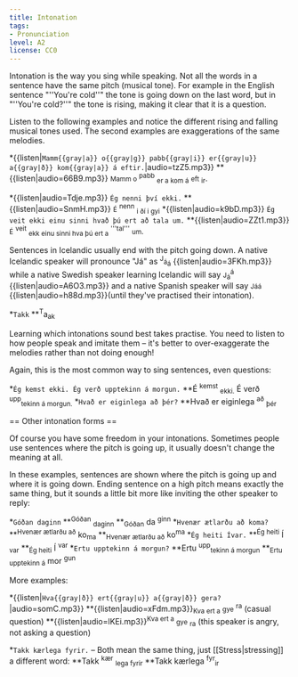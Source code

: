 ```yaml
---
title: Intonation
tags:
- Pronunciation
level: A2
license: CC0
---
```


Intonation is the way you sing while speaking. Not all the words in a sentence have the same pitch (musical tone). For example in the English sentence "''You're cold''" the tone is going down on the last word, but in "''You're cold?''" the tone is rising, making it clear that it is a question.

Listen to the following examples and notice the different rising and falling musical tones used. The second examples are exaggerations of the same melodies.

*{{listen|`Mamm{{gray|a}} o{{gray|g}} pabb{{gray|i}} er{{gray|u}} a{{gray|ð}} kom{{gray|a}} á eftir.`|audio=tzZ5.mp3}}
**{{listen|audio=66B9.mp3}} <small>Mamm o</small> <sup>pabb</sup> <sub>er a kom á</sub> <small>eft</small> <sub>ir</sub>.

*{{listen|audio=Tdje.mp3}} `Ég nenni því ekki.`
**{{listen|audio=SnmH.mp3}} <small>É</small> <sup>nenn</sup> <sub>i ðí i gyi</sub>
*{{listen|audio=k9bD.mp3}} `Ég veit ekki einu sinni hvað þú ert að tala um.`
**{{listen|audio=ZZt1.mp3}} <small>É</small> <sup>veit</sup> <sub>ekk einu sinni hva þú ert a</sub> <sup>'''tal'''</sup> <small>um</small>.

Sentences in Icelandic usually end with the pitch going down. A native Icelandic speaker will pronounce "Já" as <sup>J</sup><small>á</small><sub>á</sub> {{listen|audio=3FKh.mp3}} while a native Swedish speaker learning Icelandic will say <small>J</small><sub>á</sub><sup>á</sup> {{listen|audio=A6O3.mp3}} and a native Spanish speaker will say <small>Jáá</small> {{listen|audio=h88d.mp3}}(until they've practised their intonation).

*`Takk`
**<sup>T</sup>a<sub>ak</sub>

Learning which intonations sound best takes practise. You need to listen to how people speak and imitate them – it's better to over-exaggerate the melodies rather than not doing enough!

Again, this is the most common way to sing sentences, even questions:

*`Ég kemst ekki. Ég verð upptekinn á morgun.`
**É <sup>kemst</sup> <sub>ekki.</sub> É verð <sup>upp</sup><sub>tekinn á morgun.</sub>
*`Hvað er eiginlega að þér?`
**Hvað er eiginlega <sup>að</sup> <sub>þér</sub>

== Other intonation forms ==
<level level="a2"/>

Of course you have some freedom in your intonations. Sometimes people use sentences where the pitch is going up, it usually doesn't change the meaning at all.

In these examples, sentences are shown where the pitch is going up and where it is going down. Ending sentence on a high pitch means exactly the same thing, but it sounds a little bit more like inviting the other speaker to reply:

*`Góðan daginn`
**<sup>Góðan</sup> <sub>daginn</sub>
**<sub>Góðan</sub> da <sup>ginn</sup>
*`Hvenær ætlarðu að koma?`
**<sup>Hvenær ætlarðu að</sup> ko<sub>ma</sub>
**<sub>Hvenær ætlarðu að</sub> ko<sup>ma</sup>
*`Ég heiti Ívar.`
**<sup>Ég heiti</sup> Í <sub>var</sub>
**<sub>Ég heiti</sub> Í <sup>var</sup>
*`Ertu upptekinn á morgun?`
**Ertu <sup>upp</sup><sub>tekinn á morgun</sub>
**<sub>Ertu upptekinn á</sub> mor <sup>gun</sup>

More examples:

*{{listen|`Hva{{gray|ð}} ert{{gray|u}} a{{gray|ð}} gera?`|audio=somC.mp3}}
**{{listen|audio=xFdm.mp3}}<sub>Kva ert a</sub> <small>gye</small> <sup>ra</sup> (casual question)
**{{listen|audio=lKEi.mp3}}<sup>Kva ert a</sup> <small>gye</small> <sub>ra</sub> (this speaker is angry, not asking a question)

*`Takk kærlega fyrir.` – Both mean the same thing, just [[Stress|stressing]] a different word:
**Takk <sup>kær</sup> <sub>lega fyrir</sub>
**Takk kærlega <sup>fyr</sup><sub>ir</sub>
